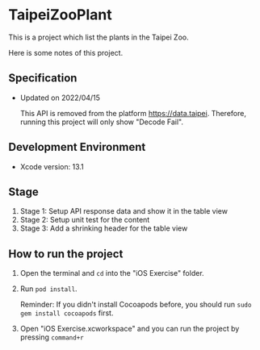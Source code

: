# TaipeiZooPlant

This is a project which list the plants in the Taipei Zoo.

Here is some notes of this project.

## Specification
- Updated on 2022/04/15

  This API is removed from the platform https://data.taipei. Therefore, running this project will only show "Decode Fail".

## Development Environment
- Xcode version: 13.1

## Stage
1. Stage 1: Setup API response data and show it in the table view
2. Stage 2: Setup unit test for the content
3. Stage 3: Add a shrinking header for the table view

## How to run the project
1. Open the terminal and `cd` into the "iOS Exercise" folder.
2. Run `pod install`.<br>
  
   Reminder: If you didn't install Cocoapods before, you should run `sudo gem install cocoapods` first.
3. Open "iOS Exercise.xcworkspace" and you can run the project by pressing `command+r`
